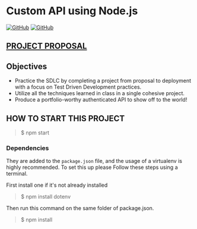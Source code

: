 # Custom API using Node.js

[![GitHub](https://img.shields.io/github/forks/ChrisBarnes7404/Quiz_API.svg?style=flat-square)](https://github.com/ChrisBarnes7404/Quiz_API/network)
[![GitHub](https://img.shields.io/github/issues/ChrisBarnes7404/Quiz_API.svg?style=flat-square)](https://github.com/ChrisBarnes7404/Quiz_API/issues)

## [PROJECT PROPOSAL](/proposal.md)

## Objectives
- Practice the SDLC by completing a project from proposal to deployment with a focus on Test Driven Development practices.
- Utilize all the techniques learned in class in a single cohesive project.
- Produce a portfolio-worthy authenticated API to show off to the world!


## HOW TO START THIS PROJECT
> $ npm start

### Dependencies
They are added to the `package.json` file, and the usage of a virtualenv is highly recommended. To set this up please Follow these steps using a terminal.

First install one if it's not already installed
> $ npm install dotenv

Then run this command on the same folder of package.json.
> $ npm install
